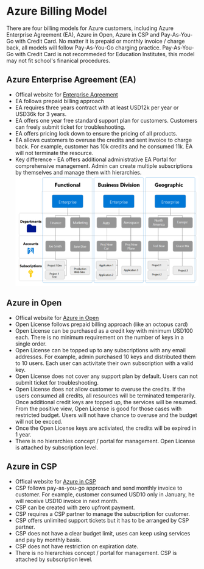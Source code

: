 # Azure Billing Model

There are four billing models for Azure customers, including Azure Enterprise Agreement (EA), Azure in Open, Azure in CSP and Pay-As-You-Go with Credit Card. No matter it is prepaid or monthly invoice / charge back, all models will follow Pay-As-You-Go charging practice. Pay-As-You-Go with Credit Card is not recommeded for Education Institutes, this model may not fit school's finanical procedures. 

## Azure Enterprise Agreement (EA)
- Offical website for [Enterprise Agreement](https://docs.microsoft.com/en-us/azure/cost-management-billing/manage/ea-portal-get-started)
- EA follows prepaid billing approach
- EA requires three years contract with at least USD12k per year or USD36k for 3 years. 
- EA offers one year free standard support plan for customers. Customers can freely submit ticket for troubleshooting. 
- EA offers pricing lock down to ensure the pricing of all products. 
- EA allows customers to overuse the credits and sent invoice to charge back. For example, customer has 10k credits and he consumed 11k. EA will not terminate the resource. 
- Key difference - EA offers additional administrative EA Portal for comprehensive management. Admin can create multiple subscriptions by themselves and manage them with hierarchies. 
![ea-hierarchies](./media/ea-hierarchies.png)


## Azure in Open
- Offical website for [Azure in Open](https://azure.microsoft.com/en-us/offers/ms-azr-0111p/)
- Open License follows prepaid billing approach (like an octopus card)
- Open License can be purchased as a credit key with minimum USD100 each. There is no minimum requirement on the number of keys in a single order. 
- Open License can be topped up to any subscriptions with any email addresses. For example, admin purchased 10 keys and distributed them to 10 users. Each user can activitate their own subscription with a valid key. 
- Open License does not cover any support plan by default. Users can not submit ticket for troubleshooting. 
- Open License does not allow customer to overuse the credits. If the users consumed all credits, all resources will be terminated temperarily. Once additional credit keys are topped up, the services will be resumed. From the positive view, Open License is good for those cases with restricted budget. Users will not have chance to overuse and the budget will not be excced. 
- Once the Open License keys are activiated, the credits will be expired in 1 year. 
- There is no hierarchies concept / portal for management. Open License is attached by subscription level. 

## Azure in CSP 
- Offical website for [Azure in CSP](https://azure.microsoft.com/en-us/offers/ms-azr-0145p/)
- CSP follows pay-as-you-go approach and send monthly invoice to customer. For example, customer consumed USD10 only in January, he will receive USD10 invoice in next month. 
- CSP can be created with zero upfront payment.
- CSP requires a CSP partner to manage the subscription for customer. 
- CSP offers unlimited support tickets but it has to be arranged by CSP partner. 
- CSP does not have a clear budget limit, uses can keep using services and pay by monthly basis. 
- CSP does not have restriction on expiration date. 
- There is no hierarchies concept / portal for management. CSP is attached by subscription level. 